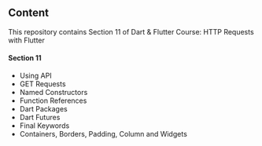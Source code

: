 ## Content

This repository contains Section 11 of Dart & Flutter Course: HTTP Requests with Flutter

#### Section 11
- Using API
- GET Requests
- Named Constructors
- Function References
- Dart Packages
- Dart Futures
- Final Keywords
- Containers, Borders, Padding, Column and Widgets
